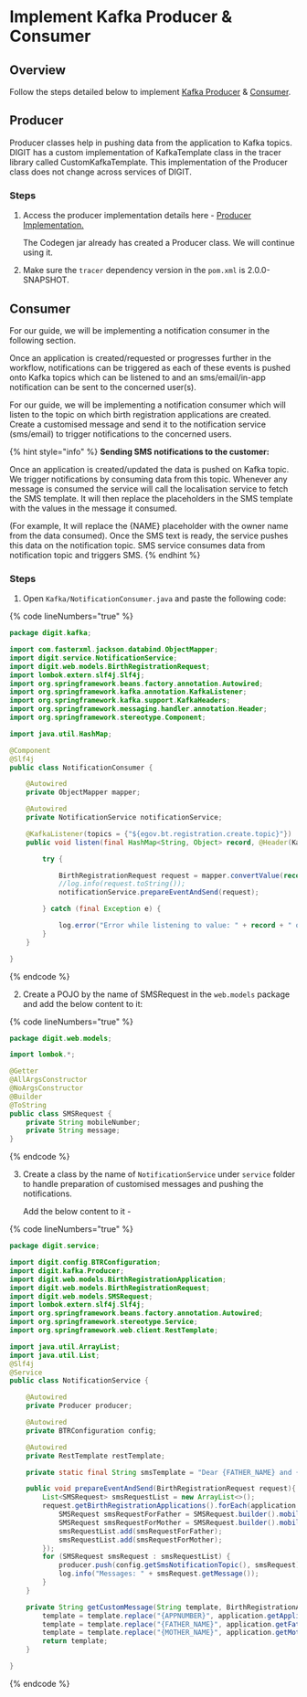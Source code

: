 # Implement Kafka Producer & Consumer

## Overview

Follow the steps detailed below to implement [Kafka Producer](implement-kafka-producer-and-consumer.md#producer) & [Consumer](implement-kafka-producer-and-consumer.md#consumer).

## Producer

Producer classes help in pushing data from the application to Kafka topics.  DIGIT has a custom implementation of KafkaTemplate class in the tracer library called CustomKafkaTemplate. This implementation of the Producer class does not change across services of DIGIT.&#x20;

### **Steps**

1.  Access the producer implementation details here - [Producer Implementation. ](https://github.com/egovernments/DIGIT-Dev/blob/master/municipal-services/pgr-services/src/main/java/org/egov/pgr/producer/Producer.java)

    The Codegen jar already has created a Producer class. We will continue using it.&#x20;
2. Make sure the `tracer` dependency version in the `pom.xml` is 2.0.0-SNAPSHOT.&#x20;

## Consumer

For our guide, we will be implementing a notification consumer in the following section.

Once an application is created/requested or progresses further in the workflow, notifications can be triggered as each of these events is pushed onto Kafka topics which can be listened to and an sms/email/in-app notification can be sent to the concerned user(s).

For our guide, we will be implementing a notification consumer which will listen to the topic on which birth registration applications are created. Create a customised message and send it to the notification service (sms/email) to trigger notifications to the concerned users.&#x20;

{% hint style="info" %}
**Sending SMS notifications to the customer:**

Once an application is created/updated the data is pushed on Kafka topic. We trigger notifications by consuming data from this topic. Whenever any message is consumed the service will call the localisation service to fetch the SMS template. It will then replace the placeholders in the SMS template with the values in the message it consumed.&#x20;

(For example, It will replace the {NAME} placeholder with the owner name from the data consumed). Once the SMS text is ready, the service pushes this data on the notification topic. SMS service consumes data from notification topic and triggers SMS.
{% endhint %}

### **Steps**&#x20;

1. Open `Kafka/NotificationConsumer.java` and paste the following code:

{% code lineNumbers="true" %}
```java
package digit.kafka;

import com.fasterxml.jackson.databind.ObjectMapper;
import digit.service.NotificationService;
import digit.web.models.BirthRegistrationRequest;
import lombok.extern.slf4j.Slf4j;
import org.springframework.beans.factory.annotation.Autowired;
import org.springframework.kafka.annotation.KafkaListener;
import org.springframework.kafka.support.KafkaHeaders;
import org.springframework.messaging.handler.annotation.Header;
import org.springframework.stereotype.Component;

import java.util.HashMap;

@Component
@Slf4j
public class NotificationConsumer {

    @Autowired
    private ObjectMapper mapper;

    @Autowired
    private NotificationService notificationService;

    @KafkaListener(topics = {"${egov.bt.registration.create.topic}"})
    public void listen(final HashMap<String, Object> record, @Header(KafkaHeaders.RECEIVED_TOPIC) String topic) {

        try {

            BirthRegistrationRequest request = mapper.convertValue(record, BirthRegistrationRequest.class);
            //log.info(request.toString());
            notificationService.prepareEventAndSend(request);

        } catch (final Exception e) {

            log.error("Error while listening to value: " + record + " on topic: " + topic + ": ", e);
        }
    }

}

```
{% endcode %}

2. Create a POJO by the name of SMSRequest in the `web.models` package and add the below content to it:

{% code lineNumbers="true" %}
```java
package digit.web.models;

import lombok.*;

@Getter
@AllArgsConstructor
@NoArgsConstructor
@Builder
@ToString
public class SMSRequest {
    private String mobileNumber;
    private String message;
}

```
{% endcode %}

3.  Create a class by the name of `NotificationService` under `service` folder to handle preparation of customised messages and pushing the notifications.&#x20;

    Add the below content to it -

{% code lineNumbers="true" %}
```java
package digit.service;

import digit.config.BTRConfiguration;
import digit.kafka.Producer;
import digit.web.models.BirthRegistrationApplication;
import digit.web.models.BirthRegistrationRequest;
import digit.web.models.SMSRequest;
import lombok.extern.slf4j.Slf4j;
import org.springframework.beans.factory.annotation.Autowired;
import org.springframework.stereotype.Service;
import org.springframework.web.client.RestTemplate;

import java.util.ArrayList;
import java.util.List;
@Slf4j
@Service
public class NotificationService {

    @Autowired
    private Producer producer;

    @Autowired
    private BTRConfiguration config;

    @Autowired
    private RestTemplate restTemplate;

    private static final String smsTemplate = "Dear {FATHER_NAME} and {MOTHER_NAME} your birth registration application has been successfully created on the system with application number - {APPNUMBER}.";

    public void prepareEventAndSend(BirthRegistrationRequest request){
        List<SMSRequest> smsRequestList = new ArrayList<>();
        request.getBirthRegistrationApplications().forEach(application -> {
            SMSRequest smsRequestForFather = SMSRequest.builder().mobileNumber(application.getFatherMobileNumber()).message(getCustomMessage(smsTemplate, application)).build();
            SMSRequest smsRequestForMother = SMSRequest.builder().mobileNumber(application.getMotherMobileNumber()).message(getCustomMessage(smsTemplate, application)).build();
            smsRequestList.add(smsRequestForFather);
            smsRequestList.add(smsRequestForMother);
        });
        for (SMSRequest smsRequest : smsRequestList) {
            producer.push(config.getSmsNotificationTopic(), smsRequest);
            log.info("Messages: " + smsRequest.getMessage());
        }
    }

    private String getCustomMessage(String template, BirthRegistrationApplication application) {
        template = template.replace("{APPNUMBER}", application.getApplicationNumber());
        template = template.replace("{FATHER_NAME}", application.getFather().getName());
        template = template.replace("{MOTHER_NAME}", application.getMother().getName());
        return template;
    }

}
```
{% endcode %}

